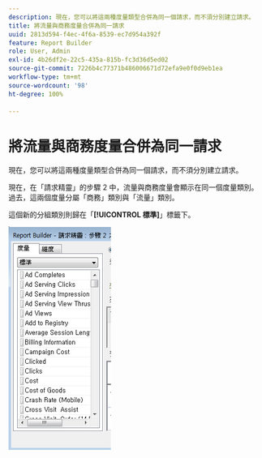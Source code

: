 ```yaml
---
description: 現在，您可以將這兩種度量類型合併為同一個請求，而不須分別建立請求。
title: 將流量與商務度量合併為同一請求
uuid: 2813d594-f4ec-4f6a-8539-ec7d954a392f
feature: Report Builder
role: User, Admin
exl-id: 4b26df2e-22c5-435a-815b-fc3d36d5ed02
source-git-commit: 7226b4c77371b486006671d72efa9e0f0d9eb1ea
workflow-type: tm+mt
source-wordcount: '98'
ht-degree: 100%

---
```


# 將流量與商務度量合併為同一請求

現在，您可以將這兩種度量類型合併為同一個請求，而不須分別建立請求。

現在，在「請求精靈」的步驟 2 中，流量與商務度量會顯示在同一個度量類別。過去，這兩個度量分屬「商務」類別與「流量」類別。

這個新的分組類別則歸在「**[!UICONTROL 標準]**」標籤下。

![](assets/standard_metrics.png)
